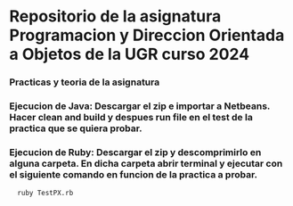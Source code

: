 # Repositorio de la asignatura Programacion y Direccion Orientada a Objetos de la UGR curso 2024

### Practicas y teoria de la asignatura

### Ejecucion de Java: Descargar el zip e importar a Netbeans. Hacer clean and build y despues run file en el test de la practica que se quiera probar.
### Ejecucion de Ruby: Descargar el zip y descomprimirlo en alguna carpeta. En dicha carpeta abrir terminal y ejecutar con el siguiente comando en funcion de la practica a probar.
```bash
  ruby TestPX.rb
```
